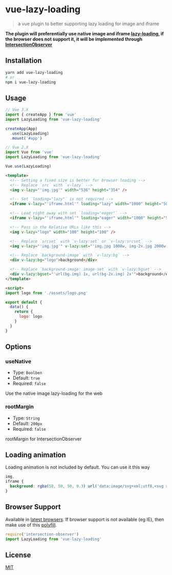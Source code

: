 # vue-lazy-loading

> a vue plugin to better supporting lazy loading for image and iframe

**The plugin will preferentially use native image and iframe [lazy-loading](https://caniuse.com/#feat=loading-lazy-attr), if the browser does not support it, it will be implemented through [IntersectionObserver](https://caniuse.com/#feat=intersectionobserver)**

## Installation

``` sh
yarn add vue-lazy-loading
# or
npm i vue-lazy-loading
```

## Usage

``` js
// Vue 3.X
import { createApp } from 'vue'
import LazyLoading from 'vue-lazy-loading'

createApp(App)
  .use(LazyLoading)
  .mount('#app')

// Vue 2.X
import Vue from 'vue'
import LazyLoading from 'vue-lazy-loading'

Vue.use(LazyLoading)
```

``` html
<template>
  <!-- Setting a fixed size is better for browser loading -->
  <!-- Replace `src` with `v-lazy` -->
  <img v-lazy="'img.jpg'" width="536" height="354" />

  <!-- Set `loading="lazy"` is not required -->
  <iframe v-lazy="'iframe.html'" loading="lazy" width="1000" height="500" />

  <!-- Load right away with set `loading="eager"` -->
  <iframe v-lazy="'iframe.html'" loading="eager" width="1000" height="500" />

  <!-- Pass in the Relative URLs like this -->
  <img v-lazy="logo" width="100" height="100" />

  <!-- Replace `srcset` with `v-lazy:set` or `v-lazy:srcset` -->
  <img v-lazy="'img.jpg'" v-lazy:set="'img.jpg 1000w, img-2x.jpg 2000w'" width="536" height="354" />

  <!-- Replace `background-image` with `v-lazy:bg` -->
  <div v-lazy:bg="logo">background</div>

  <!-- Replace `background-image: image-set` with `v-lazy:bgset` -->
  <div v-lazy:bgset="'url(bg.img) 1x, url(bg-2x.img) 2x'">background</div>
</template>

<script>
import logo from './assets/logo.png'

export default {
  data() {
    return {
      logo: logo
    }
  }
}
```

## Options

### useNative
- Type: `Boolben`
- Default: `true`
- Required: `false`

Use the native image lazy-loading for the web

### rootMargin
- Type: `String`
- Default: `200px`
- Required: `false`

rootMargin for IntersectionObserver

## Loading animation

Loading animation is not included by default. You can use it this way

``` css
img,
iframe {
  background: rgba(50, 50, 50, 0.3) url('data:image/svg+xml;utf8,<svg xmlns="http://www.w3.org/2000/svg" viewBox="0 0 32 32" width="32" height="32" fill="white"><path opacity=".25" d="M16 0 A16 16 0 0 0 16 32 A16 16 0 0 0 16 0 M16 4 A12 12 0 0 1 16 28 A12 12 0 0 1 16 4"/><path d="M16 0 A16 16 0 0 1 32 16 L28 16 A12 12 0 0 0 16 4z"><animateTransform attributeName="transform" type="rotate" from="0 16 16" to="360 16 16" dur="0.8s" repeatCount="indefinite" /></path></svg>') center no-repeat;
}
```

## Browser Support

Available in [latest browsers](http://caniuse.com/#feat=intersectionobserver). If browser support is not available (eg IE), then make use of this [polyfill](https://www.npmjs.com/package/intersection-observer).

``` js
require('intersection-observer')
import LazyLoading from 'vue-lazy-loading'
```

## License

[MIT](http://opensource.org/licenses/MIT)
